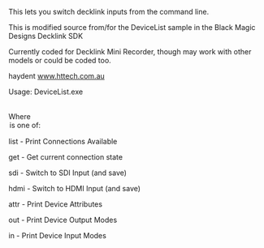 This lets you switch decklink inputs from the command line.

This is modified source from/for the DeviceList sample in the Black Magic Designs Decklink SDK

Currently coded for Decklink Mini Recorder, though may work with other models or could be coded too.

haydent
www.httech.com.au

Usage: DeviceList.exe <device> <option>

Where <option> is one of:

list            -       Print Connections Available

get             -       Get current connection state

sdi             -       Switch to SDI Input (and save)

hdmi            -       Switch to HDMI Input (and save)


attr            -       Print Device Attributes

out             -       Print Device Output Modes

in              -       Print Device Input Modes

